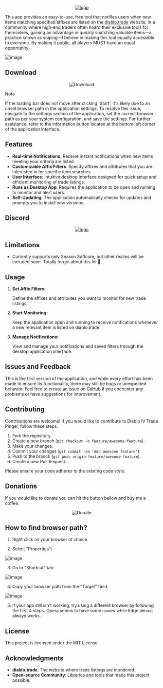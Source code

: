 
<p align="center">
  <a href="https://github.com/manistra/diablo-trade-pinger">
    <img src="https://github.com/manistra/diablo-trade-pinger/assets/24444790/86b31e50-7118-4d02-ad3f-bc92d7dda072" alt="logo">
  </a>
</p>


This app provides an easy-to-use, free tool that notifies users when new items matching specified affixes are listed on the [diablo.trade](https://diablo.trade) website. In a community where high-end traders often hoard their exclusive tools for themselves, gaining an advantage in quickly snatching valuable items—a practice known as sniping—I believe in making this tool equally accessible to everyone. By making it public, all players MUST have an equal opportunity.

![image](https://github.com/manistra/diablo-trade-pinger/assets/24444790/7eb99563-d736-488a-998d-bac8fd7df3e4)



## Download
<p align="center">
  <a href="https://github.com/manistra/diablo-trade-pinger/releases/download/v1.2.5/Diablo.Trade.Pinger-1.2.5.Setup.exe" style="text-decoration: none;">
    <img src="https://github.com/manistra/diablo-trade-pinger/assets/24444790/3f2c1919-be0f-4cd0-9af7-419de422323f" alt="Download">
  </a>
</p>

> [!NOTE]
> If the loading bar does not move after clicking 'Start', it's likely due to an unset browser path in the application settings. To resolve this issue, navigate to the settings section of the application, set the correct browser path as per your system configuration, and save the settings. For further assistance, refer to the information button located at the bottom left corner of the application interface.

## Features

- **Real-time Notifications**: Receive instant notifications when new items meeting your criteria are listed.
- **Customizable Affix Filters**: Specify affixes and attributes that you are interested in for specific item searches.
- **User Interface**: Intuitive desktop interface designed for quick setup and efficient monitoring of trade listings.
- **Runs as Desktop App**: Requires the application to be open and running to monitor and alert users.
- **Self-Updating**: The application automatically checks for updates and prompts you to install new versions.

## Discord
<p align="center">
  <a href="https://discord.gg/QVDgUQMSqB">
    <img src="https://github.com/manistra/diablo-trade-pinger/assets/24444790/4f2cc6fa-0d53-4702-a558-3bee1d7d5401" alt="logo">
  </a>
</p>

## Limitations
- Currently supports only Season Softcore, but other realms will be included soon. Totally forgot about this lol 🤣


## Usage

1. **Set Affix Filters:**

   Define the affixes and attributes you want to monitor for new trade listings.

2. **Start Monitoring:**

   Keep the application open and running to receive notifications whenever a new relevant item is listed on diablo.trade.

3. **Manage Notifications:**

   View and manage your notifications and saved filters through the desktop application interface.

## Issues and Feedback

This is the first version of the application, and while every effort has been made to ensure its functionality, there may still be bugs or unexpected behavior. Feel free to create an issue on [GitHub](https://github.com/manistra/diablo-trade-pinger/issues) if you encounter any problems or have suggestions for improvement.


## Contributing

Contributions are welcome! If you would like to contribute to Diablo IV Trade Pinger, follow these steps:

1. Fork the repository.
2. Create a new branch (`git checkout -b feature/awesome-feature`).
3. Make your changes.
4. Commit your changes (`git commit -am 'Add awesome feature'`).
5. Push to the branch (`git push origin feature/awesome-feature`).
6. Create a new Pull Request.

Please ensure your code adheres to the existing code style.

## Donations
If you would like to donate you can hit the button bellow and buy me a coffee. 
<p align="center">
  <a href="https://www.buymeacoffee.com/manistra" style="text-decoration: none;">
    <img src="https://github.com/manistra/diablo-trade-pinger/assets/24444790/b0babd99-c1ca-49cd-b53f-e0199393d343" alt="Donate">
  </a>
</p>



## How to find browser path? 

1. Right click on your browser of choice.

2. Select "Properties":

![image](https://github.com/manistra/diablo-trade-pinger/assets/24444790/7426a17e-6dfc-45ef-8bc2-ab74e83b5698)

3. Go to "Shortcut" tab:

![image](https://github.com/manistra/diablo-trade-pinger/assets/24444790/790f6a94-7919-4a97-a76d-6957114fb1f7)

4. Copy your browser path from the "Target" field: 

![image](https://github.com/manistra/diablo-trade-pinger/assets/24444790/81b187d2-8383-4597-808b-cce6c71b44da)

5. If your app still isn't working, try using a different browser by following the first 4 steps. Opera seems to have some issues while Edge almost always works. 



## License

This project is licensed under the MIT License
## Acknowledgments

- **diablo.trade**: The website where trade listings are monitored.
- **Open-source Community**: Libraries and tools that made this project possible.
